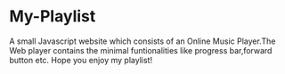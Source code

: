 # My-Playlist
A small Javascript website which consists of an Online Music Player.The Web player contains the minimal funtionalities like progress bar,forward button etc.
Hope you enjoy my playlist!
